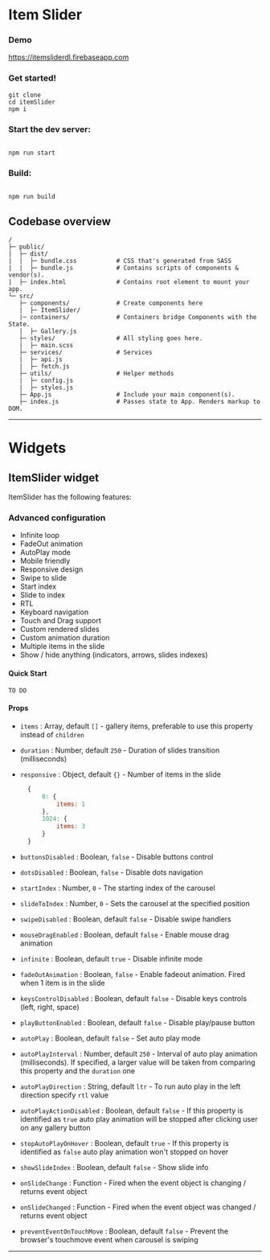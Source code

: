# Item Slider

### Demo
https://itemsliderdl.firebaseapp.com

### Get started!
```
git clone
cd itemSlider
npm i
```

### Start the dev server:
```

npm run start

```

### Build:
```

npm run build

```

## Codebase overview 
```
/
├─ public/
|  ├─ dist/
|  |  ├─ bundle.css           # CSS that's generated from SASS
|  |  ├─ bundle.js            # Contains scripts of components & vendor(s).
|  ├─ index.html              # Contains root element to mount your app.
└─ src/
   ├─ components/             # Create components here
   |  ├─ ItemSlider/
   |─ containers/             # Containers bridge Components with the State.
   |  ├─ Gallery.js
   ├─ styles/                 # All styling goes here.
   |  ├─ main.scss
   ├─ services/               # Services
   |  ├─ api.js
   |  ├─ fetch.js
   ├─ utils/                  # Helper methods
   |  ├─ config.js
   |  ├─ styles.js
   ├─ App.js                  # Include your main component(s).
   ├─ index.js                # Passes state to App. Renders markup to DOM.
```

---
# Widgets

## ItemSlider widget
ItemSlider has the following features:

### Advanced configuration

* Infinite loop
* FadeOut animation
* AutoPlay mode
* Mobile friendly
* Responsive design
* Swipe to slide
* Start index
* Slide to index
* RTL
* Keyboard navigation
* Touch and Drag support
* Custom rendered slides
* Custom animation duration
* Multiple items in the slide
* Show / hide anything (indicators, arrows, slides indexes) 

#### Quick Start
```
TO DO
```

#### Props
*  `items` : Array, default `[]` - gallery items,  preferable to use this property instead of ` children `

* `duration` : Number, default  `250` - Duration of slides transition (milliseconds)

* `responsive` : Object, default `{}` - Number of items in the slide

  ```js
    {
        0: {
            items: 1
        },
        1024: {
            items: 3
        }
    }
  ```

* `buttonsDisabled` : Boolean, `false` - Disable buttons control

* `dotsDisabled` : Boolean, `false` - Disable dots navigation

* `startIndex` : Number, `0` - The starting index of the carousel

* `slideToIndex` : Number, `0` - Sets the carousel at the specified position

* `swipeDisabled` : Boolean, default `false` - Disable swipe handlers

* `mouseDragEnabled` : Boolean, default `false` - Enable mouse drag animation

* `infinite` : Boolean, default `true` - Disable infinite mode

* `fadeOutAnimation` : Boolean, `false` - Enable fadeout animation. Fired when 1 item is in the slide

* `keysControlDisabled` :  Boolean, default `false` - Disable keys controls (left, right, space)

* `playButtonEnabled` :  Boolean, default `false` - Disable play/pause button

* `autoPlay` : Boolean, default `false` - Set auto play mode

* `autoPlayInterval` : Number, default  `250` - Interval of auto play animation (milliseconds). If specified, a larger value will be taken from comparing this property and the `duration` one

* `autoPlayDirection` : String, default `ltr` - To run auto play in the left direction specify `rtl` value

* `autoPlayActionDisabled` : Boolean, default `false` - If this property is identified as `true` auto play animation will be stopped after clicking user on any gallery button

* `stopAutoPlayOnHover` : Boolean, default `true` - If this property is identified as `false` auto play animation won't stopped on hover

* `showSlideIndex` : Boolean, default `false` - Show slide info

* `onSlideChange` : Function - Fired when the event object is changing / returns event object

* `onSlideChanged` : Function - Fired when the event object was changed / returns event object

* `preventEventOnTouchMove` : Boolean, default `false` - Prevent the browser's touchmove event when carousel is swiping

---
